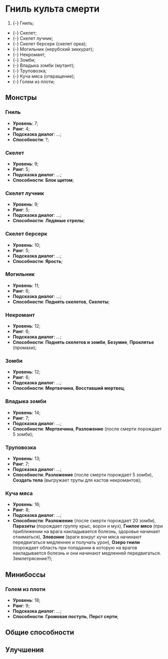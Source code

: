 # Гниль культа смерти

1. {-} Гниль;
* {-} Скелет;
* {-} Скелет лучник;
* {-} Скелет берсерк (скелет орка);
* {-} Могильник (нерубский зиккурат);
* {-} Некромант;
* {-} Зомби;
* {-} Владыка зомби (мутант);
* {-} Труповозка;
* {-} Куча мяса (отвращение);
* {-} Голем из плоти;

## Монстры

### Гниль
* **Уровень**: 7;
* **Ранг**: 4;
* **Подсказка диалог**: *...*;
* **Способности**: ?;

### Скелет
* **Уровень**: 9;
* **Ранг**: 5;
* **Подсказка диалог**: *...*;
* **Способности**: **Блок щитом**;

### Скелет лучник
* **Уровень**: 9;
* **Ранг**: 5;
* **Подсказка диалог**: *...*;
* **Способности**: **Ледяные стрелы**;

### Скелет берсерк
* **Уровень**: 10;
* **Ранг**: 5;
* **Подсказка диалог**: *...*;
* **Способности**: **Ярость**;

### Могильник
* **Уровень**: 11;
* **Ранг**: 6;
* **Подсказка диалог**: *...*;
* **Способности**: **Поднять скелетов**, **Скелеты**;

### Некромант
* **Уровень**: 12;
* **Ранг**: 6;
* **Подсказка диалог**: *...*;
* **Способности**: **Поднять скелетов и зомби**, **Безумие**, **Проклятье** (промахи);

### Зомби
* **Уровень**: 12;
* **Ранг**: 6;
* **Подсказка диалог**: *...*;
* **Способности**: **Мертвечина**, **Восставший мертвец**;

### Владыка зомби
* **Уровень**: 14;
* **Ранг**: 7;
* **Подсказка диалог**: *...*;
* **Способности**: **Мертвечина**, **Разложение** (после смерти порождает 5 зомби);

### Труповозка
* **Уровень**: 13;
* **Ранг**: 7;
* **Подсказка диалог**: *...*;
* **Способности**: **Разложение** (после смерти порождает 5 зомби), **Создать тела** (выгружает трупы для кастов некромантов);

### Куча мяса
* **Уровень**: 16;
* **Ранг**: 8;
* **Подсказка диалог**: *...*;
* **Способности**: **Разложение** (после смерти порождает 20 зомби), **Паразиты** (порождает группу крыс, ворон и мух), **Гнилое мясо** (при приближении на врага накладывается болезнь, здоровье начинает отниматься), **Зловоние** (враги вокруг кучи мяса начинают передвигаться медленнее и получать урон), **Озеро гнили** (порождает область при попадании в которую на врагов накладывается болезнь и они начинают медленней передвигаться. Землетрясение?);

## Минибоссы

### Голем из плоти
* **Уровень**: 18;
* **Ранг**: 9;
* **Подсказка диалог**: *...*;
* **Способности**: **Громовая поступь**, **Перст серти**;

## Общие способности

## Улучшения